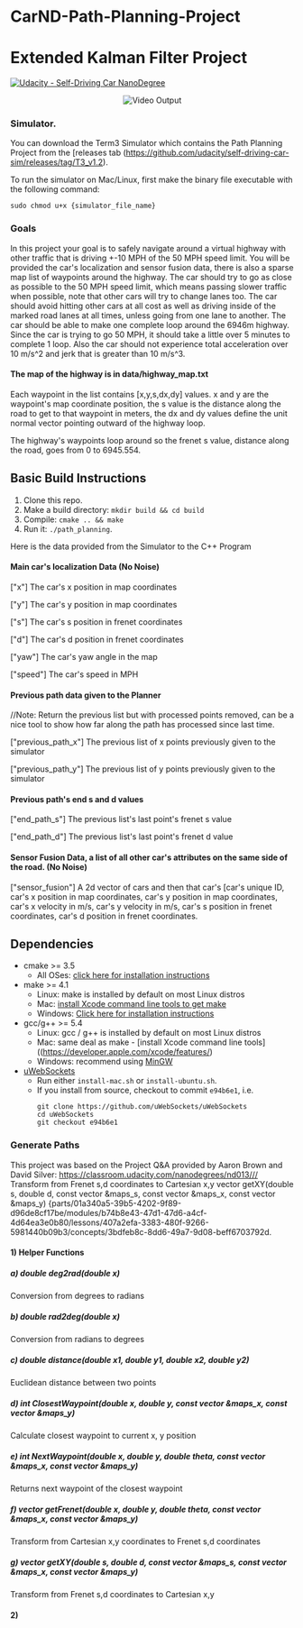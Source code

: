 # CarND-Path-Planning-Project
# Extended Kalman Filter Project

[![Udacity - Self-Driving Car NanoDegree](https://s3.amazonaws.com/udacity-sdc/github/shield-carnd.svg)](http://www.udacity.com/drive)

[//]: # (Image References)

[video0]: ./path16.gif "Final video"

<p align="center">
	<img src="/image_gif/path16.gif" alt="Video Output"
	title="Video Output"  />
</p>


   
### Simulator.
You can download the Term3 Simulator which contains the Path Planning Project from the [releases tab (https://github.com/udacity/self-driving-car-sim/releases/tag/T3_v1.2).  

To run the simulator on Mac/Linux, first make the binary file executable with the following command:
```shell
sudo chmod u+x {simulator_file_name}
```

### Goals
In this project your goal is to safely navigate around a virtual highway with other traffic that is driving +-10 MPH of the 50 MPH speed limit. You will be provided the car's localization and sensor fusion data, there is also a sparse map list of waypoints around the highway. The car should try to go as close as possible to the 50 MPH speed limit, which means passing slower traffic when possible, note that other cars will try to change lanes too. The car should avoid hitting other cars at all cost as well as driving inside of the marked road lanes at all times, unless going from one lane to another. The car should be able to make one complete loop around the 6946m highway. Since the car is trying to go 50 MPH, it should take a little over 5 minutes to complete 1 loop. Also the car should not experience total acceleration over 10 m/s^2 and jerk that is greater than 10 m/s^3.

#### The map of the highway is in data/highway_map.txt
Each waypoint in the list contains  [x,y,s,dx,dy] values. x and y are the waypoint's map coordinate position, the s value is the distance along the road to get to that waypoint in meters, the dx and dy values define the unit normal vector pointing outward of the highway loop.

The highway's waypoints loop around so the frenet s value, distance along the road, goes from 0 to 6945.554.

## Basic Build Instructions

1. Clone this repo.
2. Make a build directory: `mkdir build && cd build`
3. Compile: `cmake .. && make`
4. Run it: `./path_planning`.

Here is the data provided from the Simulator to the C++ Program

#### Main car's localization Data (No Noise)

["x"] The car's x position in map coordinates

["y"] The car's y position in map coordinates

["s"] The car's s position in frenet coordinates

["d"] The car's d position in frenet coordinates

["yaw"] The car's yaw angle in the map

["speed"] The car's speed in MPH

#### Previous path data given to the Planner

//Note: Return the previous list but with processed points removed, can be a nice tool to show how far along
the path has processed since last time. 

["previous_path_x"] The previous list of x points previously given to the simulator

["previous_path_y"] The previous list of y points previously given to the simulator

#### Previous path's end s and d values 

["end_path_s"] The previous list's last point's frenet s value

["end_path_d"] The previous list's last point's frenet d value

#### Sensor Fusion Data, a list of all other car's attributes on the same side of the road. (No Noise)

["sensor_fusion"] A 2d vector of cars and then that car's [car's unique ID, car's x position in map coordinates, car's y position in map coordinates, car's x velocity in m/s, car's y velocity in m/s, car's s position in frenet coordinates, car's d position in frenet coordinates. 

## Dependencies

* cmake >= 3.5
  * All OSes: [click here for installation instructions](https://cmake.org/install/)
* make >= 4.1
  * Linux: make is installed by default on most Linux distros
  * Mac: [install Xcode command line tools to get make](https://developer.apple.com/xcode/features/)
  * Windows: [Click here for installation instructions](http://gnuwin32.sourceforge.net/packages/make.htm)
* gcc/g++ >= 5.4
  * Linux: gcc / g++ is installed by default on most Linux distros
  * Mac: same deal as make - [install Xcode command line tools]((https://developer.apple.com/xcode/features/)
  * Windows: recommend using [MinGW](http://www.mingw.org/)
* [uWebSockets](https://github.com/uWebSockets/uWebSockets)
  * Run either `install-mac.sh` or `install-ubuntu.sh`.
  * If you install from source, checkout to commit `e94b6e1`, i.e.
    ```
    git clone https://github.com/uWebSockets/uWebSockets 
    cd uWebSockets
    git checkout e94b6e1
    ```
### Generate Paths

This project was based on the Project Q&A provided by Aaron Brown and David Silver: https://classroom.udacity.com/nanodegrees/nd013/// Transform from Frenet s,d coordinates to Cartesian x,y
vector<double> getXY(double s, double d, const vector<double> &maps_s, 
                     const vector<double> &maps_x, 
                     const vector<double> &maps_y) {parts/01a340a5-39b5-4202-9f89-d96de8cf17be/modules/b74b8e43-47d1-47d6-a4cf-4d64ea3e0b80/lessons/407a2efa-3383-480f-9266-5981440b09b3/concepts/3bdfeb8c-8dd6-49a7-9d08-beff6703792d. 

#### 1) Helper Functions

##### a) double deg2rad(double x)
Conversion from degrees to radians 


##### b) double rad2deg(double x)
Conversion from radians to degrees

##### c) double distance(double x1, double y1, double x2, double y2)
Euclidean distance between two points

##### d) int ClosestWaypoint(double x, double y, const vector<double> &maps_x, const vector<double> &maps_y)
Calculate closest waypoint to current x, y position
	
##### e) int NextWaypoint(double x, double y, double theta, const vector<double> &maps_x, const vector<double> &maps_y)
Returns next waypoint of the closest waypoint

##### f) vector<double> getFrenet(double x, double y, double theta, const vector<double> &maps_x, const vector<double> &maps_y)
Transform from Cartesian x,y coordinates to Frenet s,d coordinates

##### g) vector<double> getXY(double s, double d, const vector<double> &maps_s, const vector<double> &maps_x, const vector<double> &maps_y)
Transform from Frenet s,d coordinates to Cartesian x,y

#### 2) 
